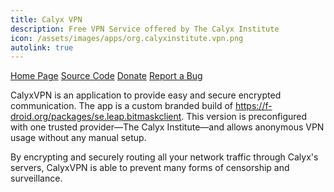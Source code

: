 ```yaml
---
title: Calyx VPN
description: Free VPN Service offered by The Calyx Institute
icon: /assets/images/apps/org.calyxinstitute.vpn.png
autolink: true
---
```


<div class="button-bar" markdown="0">
<a class="btn" href="https://calyx.net">Home Page</a>
<a class="btn" href="https://gitlab.com/calyxos/bitmask_android">Source Code</a>
<a class="btn" href="https://calyxinstitute.org/">Donate</a>
<a class="btn" href="https://gitlab.com/calyxos/bitmask_android/issues">Report a Bug</a>
</div>

CalyxVPN is an application to provide easy and secure encrypted communication.
The app is a custom branded build of https://f-droid.org/packages/se.leap.bitmaskclient. This version is
preconfigured with one trusted provider—The Calyx Institute—and allows
anonymous VPN usage without any manual setup.

By encrypting and securely routing all your network traffic through Calyx's
servers, CalyxVPN is able to prevent many forms of censorship and surveillance.
